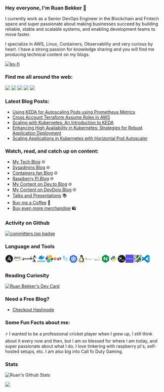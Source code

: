 

<!--
### Hi there 👋
**ruanbekker/ruanbekker** is a ✨ _special_ ✨ repository because its `README.md` (this file) appears on your GitHub profile.

Here are some ideas to get you started:

- 🔭 I’m currently working on ...
- 🌱 I’m currently learning ...
- 👯 I’m looking to collaborate on ...
- 🤔 I’m looking for help with ...
- 💬 Ask me about ...
- 📫 How to reach me: ...
- 😄 Pronouns: ...
- ⚡ Fun fact: ...
-->

### Hey everyone, I'm Ruan Bekker 👋

<!--
![](https://avatars.githubusercontent.com/u/567298?s=400&u=b80d391d69fc7c5c8949632ecf56eaa0e99bdb01&v=4)
-->

I currently work as a Senior DevOps Engineer in the Blockchain and Fintech space and super passionate about making businesses succeed by building reliable, stable and scalable systems, and enabling development teams to move faster. 

I specialize in AWS, Linux, Containers, Observability and very curious by heart. I have a strong passion for knowledge sharing and you will find me producing technical content on my blogs.

[![ko-fi](https://ko-fi.com/img/githubbutton_sm.svg)](https://ko-fi.com/A6423ZIQ)

### Find me all around the web:

<div>  	
  <a href="https://www.linkedin.com/in/ruanbekker/" target="_blank"><img src="https://img.shields.io/badge/-LinkedIn-%230077B5?style=for-the-badge&logo=linkedin&logoColor=white" target="_blank"></a> 
  <a href="https://twitter.com/ruanbekker/" target="_blank"><img src="https://img.shields.io/badge/-Twitter-%230077B5?style=for-the-badge&logo=twitter&logoColor=white" target="_blank"></a> 
  <a href="https://ruan.dev" target="_blank"><img src="https://img.shields.io/badge/-Website-%230077B5?style=for-the-badge&logo=hugo&logoColor=white" target="_blank"></a> 
  <a href="https://githubmemory.com/@ruanbekker" target="_blank"><img src="https://img.shields.io/badge/-GHMemory-%230077B5?style=for-the-badge&logo=github&logoColor=white" target="_blank"></a> 
  <a href="https://ko-fi.com/A6423ZIQ" target="_blank"><img src="https://img.shields.io/badge/-Support%20Me-%230077B5?style=for-the-badge&logo=kofi&logoColor=white" target="_blank"></a> 
</div>

### Latest Blog Posts:
<!-- BLOG-POST-LIST:START -->
- [Using KEDA for Autoscaling Pods using Prometheus Metrics](https://ruan.dev/blog/2024/10/07/how-to-use-keda-to-scale-pods-using-prometheus)
- [Cross Account Terraform Assume Roles in AWS](https://ruan.dev/blog/2024/09/15/cross-account-terraform-assume-roles-in-aws)
- [Scaling with Kubernetes: An Introduction to KEDA](https://ruan.dev/blog/2024/08/29/scaling-with-kubernetes-an-introduction-to-keda)
- [Enhancing High Availability in Kubernetes: Strategies for Robust Application Deployment](https://ruan.dev/blog/2024/08/22/high-availability-options-for-your-deployments-on-kubernetes)
- [Scaling Applications in Kubernetes with Horizontal Pod Autoscaler](https://ruan.dev/blog/2024/08/14/scaling-applications-in-kubernetes-with-horizontal-pod-autoscaler)
<!-- BLOG-POST-LIST:END -->

### Watch, read, and catch up on content:
- [My Tech Blog](https://ruan.dev/blog) 🌐
- [Sysadmins Blog](https://sysadmins.co.za) 🌐
- [Containers.fan Blog](https://containers.fan) 🌐
- [Raspberry Pi Blog](https://blog.pistack.co.za) 🌐
- [My Content on Dev.to Blog](https://dev.to/ruanbekker) 🌐
- [My Content on DevDojo Blog](https://devdojo.com/ruanbekker) 🌐
- [Talks and Presentations](https://ruan.dev) :books:
- [Buy me a Coffee](https://https://www.buymeacoffee.com/ruanbekker) 🛒
- [Buy even more merchandise](https://www.redbubble.com/shop/ap/72782447?asc=u) 🛍️

### Activity on Github

[![committers.top badge](https://user-badge.committers.top/south_africa/ruanbekker.svg)](https://user-badge.committers.top/south_africa/ruanbekker)

### Language and Tools

<img align="left" alt="Ansible" width="26px" src="https://raw.githubusercontent.com/github/explore/main/topics/ansible/ansible.png" />
<img align="left" alt="AWS" width="26px" src="https://raw.githubusercontent.com/github/explore/main/topics/aws/aws.png" />
<img align="left" alt="Bash" width="26px" src="https://raw.githubusercontent.com/github/explore/main/topics/bash/bash.png" />
<img align="left" alt="Concourse-CI" width="26px" src="https://raw.githubusercontent.com/github/explore/main/topics/concourse-ci/concourse-ci.png" />
<img align="left" alt="Docker" width="26px" src="https://raw.githubusercontent.com/github/explore/main/topics/docker/docker.png" />
<img align="left" alt="Elasticsearch" width="26px" src="https://raw.githubusercontent.com/github/explore/main/topics/elasticsearch/elasticsearch.png" />
<img align="left" alt="Git" width="26px" src="https://raw.githubusercontent.com/github/explore/main/topics/git/git.png" />
<img align="left" alt="Github Actions" width="26px" src="https://raw.githubusercontent.com/github/explore/main/topics/actions/actions.png" />
<img align="left" alt="Kubernetes" width="26px" src="https://raw.githubusercontent.com/github/explore/main/topics/kubernetes/kubernetes.png" />

<img align="left" alt="Linux" width="26px" src="https://raw.githubusercontent.com/github/explore/main/topics/linux/linux.png" />
<img align="left" alt="MongoDB" width="26px" src="https://raw.githubusercontent.com/github/explore/main/topics/mongodb/mongodb.png" />
<img align="left" alt="MySQL" width="26px" src="https://raw.githubusercontent.com/github/explore/main/topics/mysql/mysql.png" />
<img align="left" alt="Nginx" width="26px" src="https://raw.githubusercontent.com/github/explore/main/topics/nginx/nginx.png" />
<img align="left" alt="Python" width="26px" src="https://raw.githubusercontent.com/github/explore/main/topics/python/python.png" />
<img align="left" alt="Terminal" width="26px" src="https://raw.githubusercontent.com/github/explore/main/topics/terminal/terminal.png" />
<img align="left" alt="Terraform" width="26px" src="https://raw.githubusercontent.com/github/explore/main/topics/terraform/terraform.png" />
<img align="left" alt="VIM" width="26px" src="https://raw.githubusercontent.com/github/explore/main/topics/vim/vim.png" />
<img align="left" alt="Visual Studio Code" width="26px" src="https://raw.githubusercontent.com/github/explore/main/topics/visual-studio-code/visual-studio-code.png" />

<br />
<br />

### Reading Curiosity

<a href="https://app.daily.dev/ruanbekker"><img src="https://api.daily.dev/devcards/3897cece9897436e8230fefb521a720e.png?r=ro7" width="400" alt="Ruan Bekker's Dev Card"/></a>

### Need a Free Blog?
- [Checkout Hashnode](https://hashnode.com/@ruanbekker/joinme)

### Some Fun Facts about me:

:zap: I wanted to be a professional cricket player when I grew up, I still think about it every now and then, but I am so blessed for where I am today, and super passionate about what I do. I love tinkering with raspberry pi's, self-hosted setups, etc. I am also big into Call fo Duty Gaming.

### Stats

![Ruan's Github Stats](https://github-readme-stats.vercel.app/api?username=ruanbekker&show_icons=true&theme=vue-dark)

![](https://komarev.com/ghpvc/?username=ruanbekker&style=flat-square)
